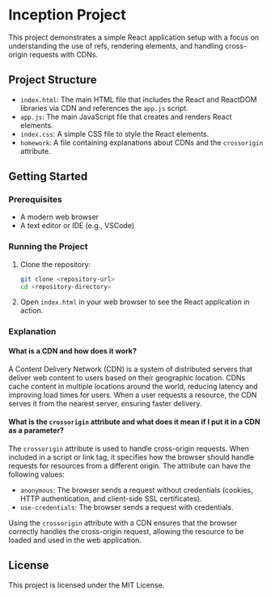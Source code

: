 # Inception Project

This project demonstrates a simple React application setup with a focus on understanding the use of refs, rendering elements, and handling cross-origin requests with CDNs.

## Project Structure

- `index.html`: The main HTML file that includes the React and ReactDOM libraries via CDN and references the `app.js` script.
- `app.js`: The main JavaScript file that creates and renders React elements.
- `index.css`: A simple CSS file to style the React elements.
- `homework`: A file containing explanations about CDNs and the `crossorigin` attribute.

## Getting Started

### Prerequisites

- A modern web browser
- A text editor or IDE (e.g., VSCode)

### Running the Project

1. Clone the repository:

   ```sh
   git clone <repository-url>
   cd <repository-directory>
   ```

2. Open `index.html` in your web browser to see the React application in action.

### Explanation

#### What is a CDN and how does it work?

A Content Delivery Network (CDN) is a system of distributed servers that deliver web content to users based on their geographic location. CDNs cache content in multiple locations around the world, reducing latency and improving load times for users. When a user requests a resource, the CDN serves it from the nearest server, ensuring faster delivery.

#### What is the `crossorigin` attribute and what does it mean if I put it in a CDN as a parameter?

The `crossorigin` attribute is used to handle cross-origin requests. When included in a script or link tag, it specifies how the browser should handle requests for resources from a different origin. The attribute can have the following values:

- `anonymous`: The browser sends a request without credentials (cookies, HTTP authentication, and client-side SSL certificates).
- `use-credentials`: The browser sends a request with credentials.

Using the `crossorigin` attribute with a CDN ensures that the browser correctly handles the cross-origin request, allowing the resource to be loaded and used in the web application.

## License

This project is licensed under the MIT License.
